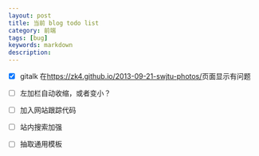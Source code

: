 ```yaml
---
layout: post
title: 当前 blog todo list  
category: 前端
tags: [bug]
keywords: markdown
description:
---
```



- [x] gitalk 在<https://zk4.github.io/2013-09-21-swjtu-photos/>页面显示有问题
- [ ] 左加栏自动收缩，或者变小？
- [ ] 加入网站跟踪代码
- [ ] 站内搜索加强
- [ ] 抽取通用模板




